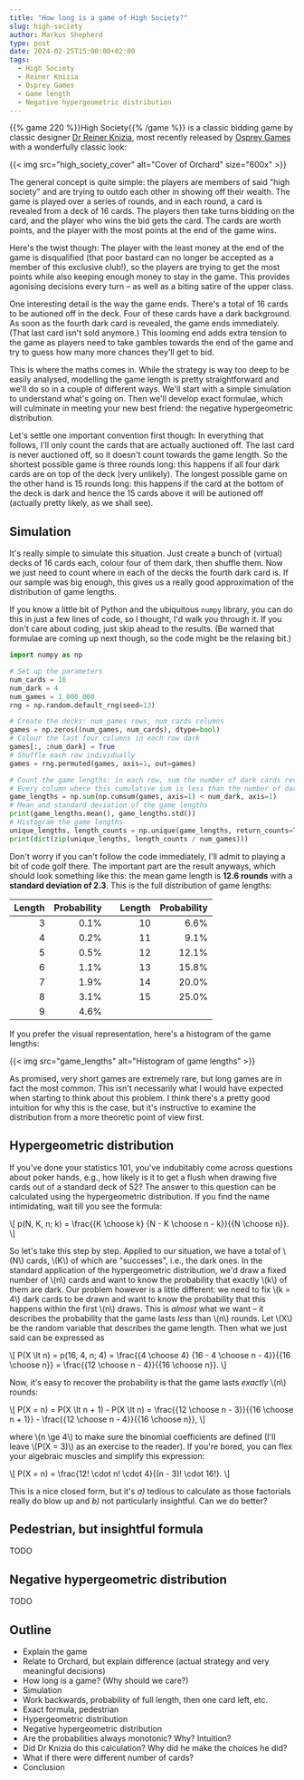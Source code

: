 ```yaml
---
title: "How long is a game of High Society?"
slug: high-society
author: Markus Shepherd
type: post
date: 2024-02-25T15:00:00+02:00
tags:
  - High Society
  - Reiner Knizia
  - Osprey Games
  - Game length
  - Negative hypergeometric distribution
---
```


{{% game 220 %}}High Society{{% /game %}} is a classic bidding game by classic designer [Dr Reiner Knizia](https://recommend.games/#/?designer=2), most recently released by [Osprey Games](https://www.ospreypublishing.com/uk/osprey-games/) with a wonderfully classic look:

{{< img src="high_society_cover" alt="Cover of Orchard" size="600x" >}}

The general concept is quite simple: the players are members of said "high society" and are trying to outdo each other in showing off their wealth. The game is played over a series of rounds, and in each round, a card is revealed from a deck of 16 cards. The players then take turns bidding on the card, and the player who wins the bid gets the card. The cards are worth points, and the player with the most points at the end of the game wins.

Here's the twist though: The player with the least money at the end of the game is disqualified (that poor bastard can no longer be accepted as a member of this exclusive club!), so the players are trying to get the most points while also keeping enough money to stay in the game. This provides agonising decisions every turn – as well as a biting satire of the upper class.

One interesting detail is the way the game ends. There's a total of 16 cards to be autioned off in the deck. Four of these cards have a dark background. As soon as the fourth dark card is revealed, the game ends immediately. (That last card isn't sold anymore.) This looming end adds extra tension to the game as players need to take gambles towards the end of the game and try to guess how many more chances they'll get to bid.

This is where the maths comes in. While the strategy is way too deep to be easily analysed, modelling the game length is pretty straightforward and we'll do so in a couple of different ways. We'll start with a simple simulation to understand what's going on. Then we'll develop exact formulae, which will culminate in meeting your new best friend: the negative hypergeometric distribution.

Let's settle one important convention first though: In everything that follows, I'll only count the cards that are actually auctioned off. The last card is never auctioned off, so it doesn't count towards the game length. So the shortest possible game is three rounds long: this happens if all four dark cards are on top of the deck (very unlikely). The longest possible game on the other hand is 15 rounds long: this happens if the card at the bottom of the deck is dark and hence the 15 cards above it will be autioned off (actually pretty likely, as we shall see).


## Simulation

It's really simple to simulate this situation. Just create a bunch of (virtual) decks of 16 cards each, colour four of them dark, then shuffle them. Now we just need to count where in each of the decks the fourth dark card is. If our sample was big enough, this gives us a really good approximation of the distribution of game lengths.

If you know a little bit of Python and the ubiquitous `numpy` library, you can do this in just a few lines of code, so I thought, I'd walk you through it. If you don't care about coding, just skip ahead to the results. (Be warned that formulae are coming up next though, so the code might be the relaxing bit.)

```python
import numpy as np

# Set up the parameters
num_cards = 16
num_dark = 4
num_games = 1_000_000
rng = np.random.default_rng(seed=13)

# Create the decks: num_games rows, num_cards columns
games = np.zeros((num_games, num_cards), dtype=bool)
# Colour the last four columns in each row dark
games[:, :num_dark] = True
# Shuffle each row individually
games = rng.permuted(games, axis=1, out=games)

# Count the game lengths: in each row, sum the number of dark cards revealed so far.
# Every column where this cumulative sum is less than the number of dark cards is a round of the game.
game_lengths = np.sum(np.cumsum(games, axis=1) < num_dark, axis=1)
# Mean and standard deviation of the game lengths
print(game_lengths.mean(), game_lengths.std())
# Histogram the game lengths
unique_lengths, length_counts = np.unique(game_lengths, return_counts=True)
print(dict(zip(unique_lengths, length_counts / num_games)))
```

Don't worry if you can't follow the code immediately, I'll admit to playing a bit of code golf there. The important part are the result anyways, which should look something like this: the mean game length is **12.6 rounds** with a **standard deviation of 2.3**. This is the full distribution of game lengths:

|Length|Probability||Length|Probability|
|---:|---:|-|---:|---:|
|3|0.1%||10|6.6%|
|4|0.2%||11|9.1%|
|5|0.5%||12|12.1%|
|6|1.1%||13|15.8%|
|7|1.9%||14|20.0%|
|8|3.1%||15|25.0%|
|9|4.6%||||

If you prefer the visual representation, here's a histogram of the game lengths:

{{< img src="game_lengths" alt="Histogram of game lengths" >}}

As promised, very short games are extremely rare, but long games are in fact the most common. This isn't necessarily what I would have expected when starting to think about this problem. I think there's a pretty good intuition for why this is the case, but it's instructive to examine the distribution from a more theoretic point of view first.


## Hypergeometric distribution

If you've done your statistics 101, you've indubitably come across questions about poker hands, e.g., how likely is it to get a flush when drawing five cards out of a standard deck of 52? The answer to this question can be calculated using the hypergeometric distribution. If you find the name intimidating, wait till you see the formula:

\\[ p(N, K, n; k) = \frac{{K \choose k} {N - K \choose n - k}}{{N \choose n}}. \\]

So let's take this step by step. Applied to our situation, we have a total of \\(N\\) cards, \\(K\\) of which are "successes", i.e., the dark ones. In the standard application of the hypergeometric distribution, we'd draw a fixed number of \\(n\\) cards and want to know the probability that exactly \\(k\\) of them are dark. Our problem however is a little different: we need to fix \\(k = 4\\) dark cards to be drawn and want to know the probability that this happens within the first \\(n\\) draws. This is *almost* what we want – it describes the probability that the game lasts *less* than \\(n\\) rounds. Let \\(X\\) be the random variable that describes the game length. Then what we just said can be expressed as

\\[ P(X \lt n) = p(16, 4, n; 4) = \frac{{4 \choose 4} {16 - 4 \choose n - 4}}{{16 \choose n}} = \frac{{12 \choose n - 4}}{{16 \choose n}}. \\]

Now, it's easy to recover the probability is that the game lasts *exactly* \\(n\\) rounds:

\\[ P(X = n) = P(X \lt n + 1) - P(X \lt n) = \frac{{12 \choose n - 3}}{{16 \choose n + 1}} - \frac{{12 \choose n - 4}}{{16 \choose n}}, \\]

where \\(n \ge 4\\) to make sure the binomial coefficients are defined (I'll leave \\(P(X = 3)\\) as an exercise to the reader). If you're bored, you can flex your algebraic muscles and simplify this expression:

\\[ P(X = n) = \frac{12! \cdot n! \cdot 4}{(n - 3)! \cdot 16!}. \\]

This is a nice closed form, but it's *a)* tedious to calculate as those factorials really do blow up and *b)* not particularly insightful. Can we do better?


## Pedestrian, but insightful formula

TODO


## Negative hypergeometric distribution

TODO


## Outline

* Explain the game
* Relate to Orchard, but explain difference (actual strategy and very meaningful decisions)
* How long is a game? (Why should we care?)
* Simulation
* Work backwards, probability of full length, then one card left, etc.
* Exact formula, pedestrian
* Hypergeometric distribution
* Negative hypergeometric distribution
* Are the probabilities always monotonic? Why? Intuition?
* Did Dr Knizia do this calculation? Why did he make the choices he did?
* What if there were different number of cards?
* Conclusion
